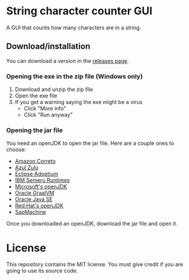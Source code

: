 # String character counter GUI

A GUI that counts how many characters are in a string.

## Download/installation

You can download a version in the [releases page](https://github.com/Synthird/String-character-counter-GUI/releases).

### Opening the exe in the zip file (Windows only)

1. Download and unzip the zip file
3. Open the exe file
4. If you get a warning saying the exe might be a virus
    - Click "More info"
    - Click "Run anyway"

### Opening the jar file

You need an openJDK to open the jar file. Here are a couple ones to choose:

- [Amazon Correto](https://aws.amazon.com/corretto/)
- [Azul Zulu](https://www.azul.com/downloads/?package=jdk#zulu)
- [Eclipse Adoptium](https://adoptium.net/)
- [IBM Semeru Runtimes](https://developer.ibm.com/languages/java/semeru-runtimes/)
- [Microsoft's openJDK](https://www.microsoft.com/openjdk)
- [Oracle GraalVM](https://www.graalvm.org/downloads/)
- [Oracle Java SE](https://www.graalvm.org/downloads/)
- [Red Hat's openJDK](https://developers.redhat.com/products/openjdk/download)
- [SapMachine](https://sap.github.io/SapMachine/)

Once you downloaded an openJDK, download the jar file and open it.

# License

This repository contains the MIT license. You must give credit if you are going to use its source code.
